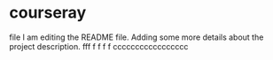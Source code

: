 # courseray
file
I am editing the README file. Adding some more details about the project description.
fff
f
f
f
f
ccccccccccccccccc
